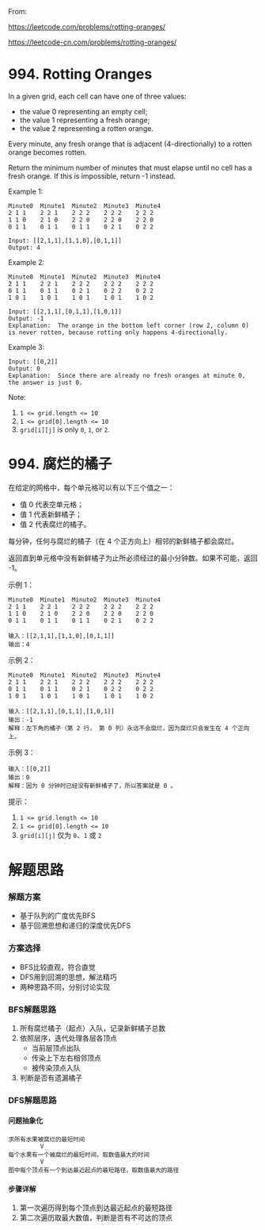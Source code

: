 From:

https://leetcode.com/problems/rotting-oranges/

https://leetcode-cn.com/problems/rotting-oranges/

# 994. Rotting Oranges
In a given grid, each cell can have one of three values:

- the value 0 representing an empty cell;
- the value 1 representing a fresh orange;
- the value 2 representing a rotten orange.

Every minute, any fresh orange that is adjacent (4-directionally) to a rotten orange becomes rotten.

Return the minimum number of minutes that must elapse until no cell has a fresh orange.  If this is impossible, return -1 instead.

 

Example 1:
```
Minute0  Minute1  Minute2  Minute3  Minute4
2 1 1    2 2 1    2 2 2    2 2 2    2 2 2               
1 1 0    2 1 0    2 2 0    2 2 0    2 2 0             
0 1 1    0 1 1    0 1 1    0 2 1    0 2 2               

Input: [[2,1,1],[1,1,0],[0,1,1]]
Output: 4
```



Example 2:
```
Minute0  Minute1  Minute2  Minute3  Minute4
2 1 1    2 2 1    2 2 2    2 2 2    2 2 2   
0 1 1    0 1 1    0 2 1    0 2 2    0 2 2   
1 0 1    1 0 1    1 0 1    1 0 1    1 0 2   

Input: [[2,1,1],[0,1,1],[1,0,1]]
Output: -1
Explanation:  The orange in the bottom left corner (row 2, column 0) is never rotten, because rotting only happens 4-directionally.
```

Example 3:
```
Input: [[0,2]]
Output: 0
Explanation:  Since there are already no fresh oranges at minute 0, the answer is just 0.
```

Note:

1. `1 <= grid.length <= 10`
2. `1 <= grid[0].length <= 10`
3. `grid[i][j]` is only `0`, `1`, or `2`.

# 994. 腐烂的橘子
在给定的网格中，每个单元格可以有以下三个值之一：

- 值 0 代表空单元格；
- 值 1 代表新鲜橘子；
- 值 2 代表腐烂的橘子。

每分钟，任何与腐烂的橘子（在 4 个正方向上）相邻的新鲜橘子都会腐烂。

返回直到单元格中没有新鲜橘子为止所必须经过的最小分钟数。如果不可能，返回 -1。

 

示例 1：
```
Minute0  Minute1  Minute2  Minute3  Minute4
2 1 1    2 2 1    2 2 2    2 2 2    2 2 2               
1 1 0    2 1 0    2 2 0    2 2 0    2 2 0             
0 1 1    0 1 1    0 1 1    0 2 1    0 2 2               

输入：[[2,1,1],[1,1,0],[0,1,1]]
输出：4
```
示例 2：

```
Minute0  Minute1  Minute2  Minute3  Minute4
2 1 1    2 2 1    2 2 2    2 2 2    2 2 2   
0 1 1    0 1 1    0 2 1    0 2 2    0 2 2   
1 0 1    1 0 1    1 0 1    1 0 1    1 0 2   

输入：[[2,1,1],[0,1,1],[1,0,1]]
输出：-1
解释：左下角的橘子（第 2 行， 第 0 列）永远不会腐烂，因为腐烂只会发生在 4 个正向上。
```
示例 3：

```
输入：[[0,2]]
输出：0
解释：因为 0 分钟时已经没有新鲜橘子了，所以答案就是 0 。
```
 

提示：

1. `1 <= grid.length <= 10`
2. `1 <= grid[0].length <= 10`
3. `grid[i][j]` 仅为 `0`、`1` 或 `2`

# 解题思路
### 解题方案
- 基于队列的广度优先BFS
- 基于回溯思想和递归的深度优先DFS

### 方案选择
- BFS比较直观，符合直觉
- DFS用到回溯的思想，解法精巧
- 两种思路不同，分别讨论实现

### BFS解题思路
1. 所有腐烂橘子（起点）入队，记录新鲜橘子总数
2. 依照层序，迭代处理各层各顶点
    - 当前层顶点出队
    - 传染上下左右相邻顶点
    - 被传染顶点入队 
3. 判断是否有遗漏橘子
### DFS解题思路

#### 问题抽象化
```
求所有水果被腐烂的最短时间
         V
每个水果有一个被腐烂的最短时间，取数值最大的时间
         V
图中每个顶点有一个到达最近起点的最短路径，取数值最大的路径
```

#### 步骤详解
1. 第一次遍历得到每个顶点到达最近起点的最短路径
2. 第二次遍历取最大数值，判断是否有不可达的顶点
